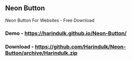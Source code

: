 ## Neon Button
Neon Button For Websites - Free Download
### Demo - https://harindulk.github.io/Neon-Button/
### Download - https://github.com/Harindulk/Neon-Button/archive/Harindulk.zip
